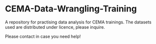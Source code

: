 # CEMA-Data-Wrangling-Training

A repository for practising data analysis for CEMA trainings.
The datasets used are distributed under licence, please inquire.

Please contact in case you need help!
